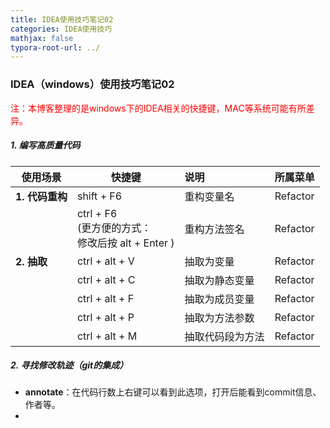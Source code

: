 ```yaml
---
title: IDEA使用技巧笔记02
categories: IDEA使用技巧
mathjax: false
typora-root-url: ../
---
```


### IDEA（windows）使用技巧笔记02

<font color="red">注：本博客整理的是windows下的IDEA相关的快捷键，MAC等系统可能有所差异。</font>

##### 1. 编写高质量代码

| 使用场景        | 快捷键                                                      | 说明             | 所属菜单 |
| --------------- | ----------------------------------------------------------- | :--------------- | -------- |
| **1. 代码重构** | shift + F6                                                  | 重构变量名       | Refactor |
|                 | ctrl  + F6<br />(更方便的方式：<br />修改后按 alt + Enter ) | 重构方法签名     | Refactor |
| **2. 抽取**     | ctrl + alt + V                                              | 抽取为变量       | Refactor |
|                 | ctrl + alt + C                                              | 抽取为静态变量   | Refactor |
|                 | ctrl + alt + F                                              | 抽取为成员变量   | Refactor |
|                 | ctrl + alt + P                                              | 抽取为方法参数   | Refactor |
|                 | ctrl + alt + M                                              | 抽取代码段为方法 | Refactor |

##### 2. 寻找修改轨迹（git的集成）

+ **annotate**：在代码行数上右键可以看到此选项，打开后能看到commit信息、作者等。
+ 